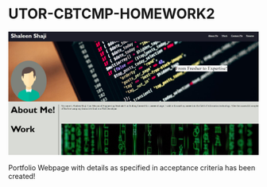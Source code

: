 # UTOR-CBTCMP-HOMEWORK2
![Website Portfolio](./assets/portfolio.jpg)

Portfolio Webpage with details as specified in acceptance criteria has been created!